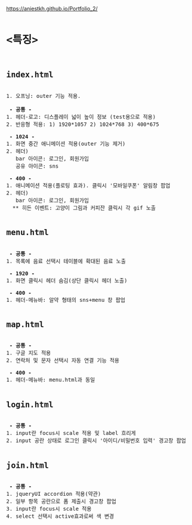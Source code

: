 https://aniestkh.github.io/Portfolio_2/

<pre>
<h1><특징></h1>
<h2>index.html</h2>
1. 오프닝: outer 기능 적용.

<b> - 공통 - </b>
1. 헤더-로고: 디스플레이 넓이 높이 정보 (test용으로 적용)
2. 반응형 적용: 1) 1920*1057 2) 1024*768 3) 400*675 

<b> - 1024 -</b>
1. 화면 중간 애니메이션 적용(outer 기능 제거)
2. 헤더) 
   bar 아이콘: 로그인, 회원가입
   공유 아이콘: sns
   
 <b>- 400 -</b>
1. 애니메이션 적용(플로팅 효과). 클릭시 '모바일쿠폰' 알림창 팝업
2. 헤더) 
   bar 아이콘: 로그인, 회원가입
  ** 히든 이벤트: 고양이 그림과 커피잔 클릭시 각 gif 노출

<h2>menu.html</h2>
 <b>- 공통 -</b>
1. 목록에 음료 선택시 테이블에 확대된 음료 노출

 <b>- 1920 -</b>
1. 화면 클릭시 헤더 숨김(상단 클릭시 헤더 노출)

<b> - 400 -</b>
1. 헤더-메뉴바: 알약 형태의 sns+menu 창 팝업

<h2>map.html</h2>
 <b>- 공통 -</b>
1. 구글 지도 적용
2. 연락처 및 문자 선택시 자동 연결 기능 적용

 <b>- 400 -</b>
1. 헤더-메뉴바: menu.html과 동일

<h2>login.html</h2>
 <b>- 공통 -</b>
1. input란 focus시 scale 적용 및 label 흐리게
2. input 공란 상태로 로그인 클릭시 '아이디/비밀번호 입력' 경고창 팝업

<h2>join.html</h2>
 <b>- 공통 -</b>
1. jqueryUI accordion 적용(약관)
2. 일부 항목 공란으로 폼 제출시 경고창 팝업
3. input란 focus시 scale 적용
4. select 선택시 active효과로써 색 변경
</pre>

